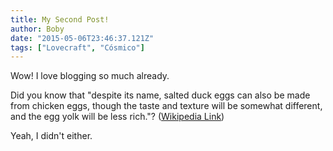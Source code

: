 ```yaml
---
title: My Second Post!
author: Boby
date: "2015-05-06T23:46:37.121Z"
tags: ["Lovecraft", "Cósmico"]
---
```


Wow! I love blogging so much already.

Did you know that "despite its name, salted duck eggs can also be made from
chicken eggs, though the taste and texture will be somewhat different, and the
egg yolk will be less rich."?
([Wikipedia Link](https://en.wikipedia.org/wiki/Salted_duck_egg))

Yeah, I didn't either.
